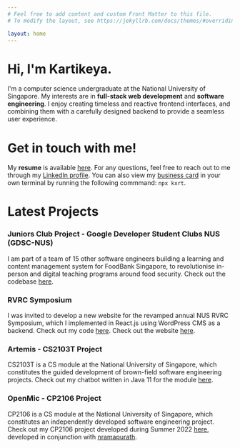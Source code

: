 ```yaml
---
# Feel free to add content and custom Front Matter to this file.
# To modify the layout, see https://jekyllrb.com/docs/themes/#overriding-theme-defaults

layout: home
---
```

# Hi, I'm Kartikeya.
I'm a computer science undergraduate at the National University of Singapore. My interests are in **full-stack web development** and **software engineering**. I enjoy creating timeless and reactive frontend interfaces, and combining them with a carefully designed backend to provide a seamless user experience.

# Get in touch with me!

My **resume** is available [here](https://kxrt.me/Kartikeya_Resume.pdf). For any questions, feel free to reach out to me through my [LinkedIn profile](https://www.linkedin.in/in/kvrtikeya). You can also view my [business card](https://github.com/kxrt/business-card) in your own terminal by running the following commmand: `npx kxrt`.

# Latest Projects
### Juniors Club Project - Google Developer Student Clubs NUS (GDSC-NUS)
I am part of a team of 15 other software engineers building a learning and content management system for FoodBank Singapore, to revolutionise in-person and digital teaching programs around food security. Check out the codebase [here](https://github.com/Project-Juniors-Club/jc-app).

### RVRC Symposium
I was invited to develop a new website for the revamped annual NUS RVRC Symposium, which I implemented in React.js using WordPress CMS as a backend. Check out my code [here](https://github.com/kxrt/rvrc-blog). Check out the website [here](https://rvrc-blog.vercel.app).

### Artemis - CS2103T Project
CS2103T is a CS module at the National University of Singapore, which constitutes the guided development of brown-field software engineering projects. Check out my chatbot written in Java 11 for the module [here](https://github.com/kxrt/ip).

### OpenMic - CP2106 Project
CP2106 is a CS module at the National University of Singapore, which constitutes an independently developed software engineering project. Check out my CP2106 project developed during Summer 2022 [here](https://github.com/open-mic-orbital/OpenMic), developed in conjunction with [nramapurath](https://github.com/nramapurath).